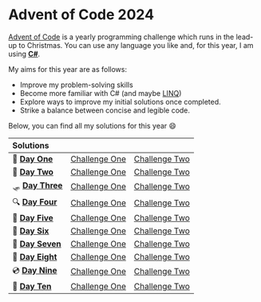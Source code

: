 # Advent of Code 2024

[Advent of Code](https://adventofcode.com/2024/about) is a yearly programming challenge which runs in the lead-up to Christmas. You can use any language you like and, for this year, I am using [**C#**](https://learn.microsoft.com/en-us/dotnet/csharp/).

My aims for this year are as follows:

- Improve my problem-solving skills
- Become more familiar with C# (and maybe [LINQ](https://learn.microsoft.com/en-us/dotnet/csharp/linq/))
- Explore ways to improve my initial solutions once completed.
- Strike a balance between concise and legible code.

Below, you can find all my solutions for this year 😄

|Solutions|                 |                           |
| :----------- | :-------------- | ------------------------- |
|📑 [**Day One**](https://adventofcode.com/2024/day/1)| [Challenge One](https://github.com/robeecodes/advent-of-code-2024/blob/main/01_Historian%20Hysteria/Challenge_One/Challenge_One/Program.cs) |[Challenge Two](https://github.com/robeecodes/advent-of-code-2024/blob/main/01_Historian%20Hysteria/Challenge_Two/Challenge_Two/Challenge_Two/Program.cs)
|🦌 [**Day Two**](https://adventofcode.com/2024/day/2)|[Challenge One](https://github.com/robeecodes/advent-of-code-2024/blob/main/02_Red-Nosed%20Reports/ChallengeOne/ChallengeOne/Program.cs)|[Challenge Two](https://github.com/robeecodes/advent-of-code-2024/blob/main/02_Red-Nosed%20Reports/ChallengeTwo/ChallengeTwo/ChallengeTwo/Program.cs)
|🛷 [**Day Three**](https://adventofcode.com/2024/day/3)|[Challenge One](https://github.com/robeecodes/advent-of-code-2024/blob/main/03_Mull%20It%20Over/ChallengeOne/ChallengeOne/Program.cs)|[Challenge Two](https://github.com/robeecodes/advent-of-code-2024/blob/main/03_Mull%20It%20Over/ChallengeTwo/ChallengeTwo/Program.cs)
|🔍 [**Day Four**](https://adventofcode.com/2024/day/4)|[Challenge One](https://github.com/robeecodes/advent-of-code-2024/blob/main/04_Ceres%20Search/ChallengeOne/ChallengeOne/Program.cs)|[Challenge Two](https://github.com/robeecodes/advent-of-code-2024/blob/main/04_Ceres%20Search/ChallengeTwo/ChallengeTwo/Program.cs)
|🔁 [**Day Five**](https://adventofcode.com/2024/day/5)|[Challenge One](https://github.com/robeecodes/advent-of-code-2024/blob/main/05_Print%20Queue/ChallengeOne/ChallengeOne/Program.cs)|[Challenge Two](https://github.com/robeecodes/advent-of-code-2024/blob/main/05_Print%20Queue/ChallengeTwo/ChallengeTwo/Program.cs)
|👮 [**Day Six**](https://adventofcode.com/2024/day/6)|[Challenge One](https://github.com/robeecodes/advent-of-code-2024/blob/main/06_Guard%20Gallivant/ChallengeOne/ChallengeOne/Program.cs)|[Challenge Two](https://github.com/robeecodes/advent-of-code-2024/blob/main/06_Guard%20Gallivant/ChallengeTwo/ChallengeTwo/Program.cs)
|🎄 [**Day Seven**](https://adventofcode.com/2024/day/7)|[Challenge One](https://github.com/robeecodes/advent-of-code-2024/blob/main/07_Bridge%20Repair/ChallengeOne/ChallengeOne/Program.cs)|[Challenge Two](https://github.com/robeecodes/advent-of-code-2024/blob/main/07_Bridge%20Repair/ChallengeTwo/ChallengeTwo/Program.cs)
|🍫 [**Day Eight**](https://adventofcode.com/2024/day/8)|[Challenge One](https://github.com/robeecodes/advent-of-code-2024/blob/main/08_Resonant%20Collinearity/ChallengeOne/ChallengeOne/Program.cs)|[Challenge Two](https://github.com/robeecodes/advent-of-code-2024/blob/main/08_Resonant%20Collinearity/ChallengeTwo/ChallengeTwo/Program.cs)
|💿 [**Day Nine**](https://adventofcode.com/2024/day/9)|[Challenge One](https://github.com/robeecodes/advent-of-code-2024/blob/main/09_Disk%20Fragmenter/ChallengeOne/ChallengeOne/Program.cs)|[Challenge Two](https://github.com/robeecodes/advent-of-code-2024/blob/main/09_Disk%20Fragmenter/ChallengeTwo/ChallengeTwo/Program.cs)
|🚶 [**Day Ten**](https://adventofcode.com/2024/day/10)|[Challenge One](https://github.com/robeecodes/advent-of-code-2024/blob/main/10_Hoof%20It/ChallengeOne/ChallengeOne/Program.cs)|[Challenge Two](https://github.com/robeecodes/advent-of-code-2024/blob/main/10_Hoof%20It/ChallengeTwo/ChallengeTwo/Program.cs)